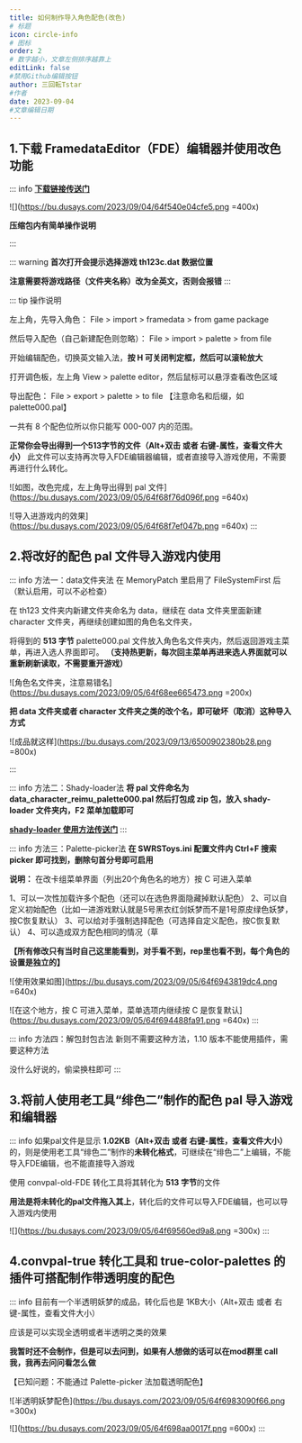 ```yaml
---
title: 如何制作导入角色配色(改色)
# 标题
icon: circle-info
# 图标
order: 2
# 数字越小，文章左侧排序越靠上
editLink: false
#禁用Github编辑按钮
author: 三回転Tstar
#作者
date: 2023-09-04
#文章编辑日期
---
```


## 1.下载 FramedataEditor（FDE）编辑器并使用改色功能

::: info
[**下载链接传送门**](/about/#非想天则资源下载指路) 

![](https://bu.dusays.com/2023/09/04/64f540e04cfe5.png =400x)

**压缩包内有简单操作说明**

:::

::: warning
**首次打开会提示选择游戏 th123c.dat 数据位置**

**注意需要将游戏路径（文件夹名称）改为全英文，否则会报错**
:::

::: tip 操作说明

左上角，先导入角色： File > import > framedata > from game package

然后导入配色（自己新建配色则忽略）： File > import > palette > from file

开始编辑配色，切换英文输入法，**按 H 可关闭判定框，然后可以滚轮放大**

打开调色板，左上角 View > palette editor，然后鼠标可以悬浮查看改色区域

导出配色： File > export > palette > to file 【注意命名和后缀，如palette000.pal】

一共有 8 个配色位所以你只能写 000-007 内的范围。

**正常你会导出得到一个513字节的文件（Alt+双击 或者 右键-属性，查看文件大小）**
此文件可以支持再次导入FDE编辑器编辑，或者直接导入游戏使用，不需要再进行什么转化。

![如图，改色完成，左上角导出得到 pal 文件](https://bu.dusays.com/2023/09/05/64f68f76d096f.png =640x)

![导入进游戏内的效果](https://bu.dusays.com/2023/09/05/64f68f7ef047b.png =640x)
:::

## 2.将改好的配色 pal 文件导入游戏内使用

::: info 方法一：data文件夹法
在 MemoryPatch 里启用了 FileSystemFirst 后（默认启用，可以不必检查）

在 th123 文件夹内新建文件夹命名为 data，继续在 data 文件夹里面新建 character 文件夹，再继续创建如图的角色名文件夹，

将得到的 **513 字节** palette000.pal 文件放入角色名文件夹内，然后返回游戏主菜单，再进入选人界面即可。
**（支持热更新，每次回主菜单再进来选人界面就可以重新刷新读取，不需要重开游戏）**

![角色名文件夹，注意易错名](https://bu.dusays.com/2023/09/05/64f68ee665473.png =200x)

**把 data 文件夹或者 character 文件夹之类的改个名，即可破坏（取消）这种导入方式**

![成品就这样](https://bu.dusays.com/2023/09/13/6500902380b28.png =800x)

::: 

::: info 方法二：Shady-loader法
**将 pal 文件命名为 data_character_reimu_palette000.pal 然后打包成 zip 包，放入 shady-loader 文件夹内，F2 菜单加载即可**

[**shady-loader 使用方法传送门**](/mods/DIY/EnablePack.html#使用-shady-loader-将已有的素材美化包导入游戏内)
:::

::: info 方法三：Palette-picker法
**在 SWRSToys.ini 配置文件内 Ctrl+F 搜索 picker 即可找到，删除句首分号即可启用**

**说明：**
在改卡组菜单界面（列出20个角色名的地方）按 C 可进入菜单

1、可以一次性加载许多个配色（还可以在选色界面隐藏掉默认配色）
2、可以自定义初始配色（比如一进游戏默认就是5号黑衣红剑妖梦而不是1号原皮绿色妖梦，按C恢复默认） 
3、可以给对手强制选择配色（可选择自定义配色，按C恢复默认）
4、可以造成双方配色相同的情况（草

**【所有修改只有当时自己这里能看到，对手看不到，rep里也看不到，每个角色的设置是独立的】**

![使用效果如图](https://bu.dusays.com/2023/09/05/64f6943819dc4.png =640x)

![在这个地方，按 C 可进入菜单，菜单选项内继续按 C 是恢复默认](https://bu.dusays.com/2023/09/05/64f694488fa91.png =640x)
:::

::: info 方法四：解包封包古法
新则不需要这种方法，1.10 版本不能使用插件，需要这种方法

没什么好说的，偷梁换柱即可
:::

## 3.将前人使用老工具“绯色二”制作的配色 pal 导入游戏和编辑器

::: info
如果pal文件是显示 **1.02KB（Alt+双击 或者 右键-属性，查看文件大小）** 的，则是使用老工具“绯色二”制作的**未转化格式**，可继续在“绯色二”上编辑，不能导入FDE编辑，也不能直接导入游戏

使用 convpal-old-FDE 转化工具将其转化为 **513 字节**的文件

**用法是将未转化的pal文件拖入其上**，转化后的文件可以导入FDE编辑，也可以导入游戏内使用

![](https://bu.dusays.com/2023/09/05/64f69560ed9a8.png =300x)
:::

## 4.convpal-true 转化工具和 true-color-palettes 的插件可搭配制作带透明度的配色

::: info
目前有一个半透明妖梦的成品，转化后也是 1KB大小（Alt+双击 或者 右键-属性，查看文件大小）

应该是可以实现全透明或者半透明之类的效果

**我暂时还不会制作，但是可以去问到，如果有人想做的话可以在mod群里 call 我，我再去问问看怎么做**

【已知问题：不能通过 Palette-picker 法加载透明配色】

![半透明妖梦配色](https://bu.dusays.com/2023/09/05/64f6983090f66.png =300x)

![](https://bu.dusays.com/2023/09/05/64f698aa0017f.png =600x)
:::
